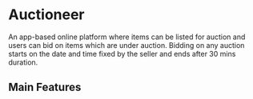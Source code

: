 
# Auctioneer

An app-based online platform where items can be listed for auction and users can bid on items which are under auction. Bidding on any auction starts on the date and time fixed by the seller and ends after 30 mins duration.

## Main Features
